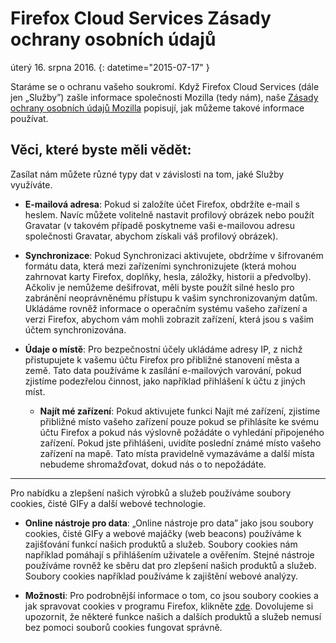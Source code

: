 # Firefox Cloud Services Zásady ochrany osobních údajů

úterý 16. srpna 2016.
{: datetime="2015-07-17" }

Staráme se o ochranu vašeho soukromí. Když Firefox Cloud Services (dále jen „Služby”) zašle informace společnosti Mozilla (tedy nám), naše [Zásady ochrany osobních údajů Mozilla](https://www.mozilla.org/privacy/) popisují, jak můžeme takové informace používat.

## Věci, které byste měli vědět:

Zasílat nám můžete různé typy dat v závislosti na tom, jaké Služby využíváte.

* **E-mailová adresa**: Pokud si založíte účet Firefox, obdržíte e-mail s heslem. Navíc můžete volitelně nastavit profilový obrázek nebo použít Gravatar (v takovém případě poskytneme vaši e-mailovou adresu společnosti Gravatar, abychom získali váš profilový obrázek).

* **Synchronizace**: Pokud Synchronizaci aktivujete, obdržíme v šifrovaném formátu data, která mezi zařízeními synchronizujete (která mohou zahrnovat karty Firefox, doplňky, hesla, záložky, historii a předvolby).  Ačkoliv je nemůžeme dešifrovat, měli byste použít silné heslo pro zabránění neoprávněnému přístupu k vašim synchronizovaným datům.  Ukládáme rovněž informace o operačním systému vašeho zařízení a verzi Firefox, abychom vám mohli zobrazit zařízení, která jsou s vašim účtem synchronizována. 

* **Údaje o místě**: Pro bezpečnostní účely ukládáme adresy IP, z nichž přistupujete k vašemu účtu Firefox pro přibližné stanovení města a země.  Tato data používáme k zasílání e-mailových varování, pokud zjistíme podezřelou činnost, jako například přihlášení k účtu z jiných míst.
    
	* **Najít mé zařízení**: Pokud aktivujete funkci Najít mé zařízení, zjistíme přibližné místo vašeho zařízení pouze pokud se přihlásíte ke svému účtu Firefox a pokud nás výslovně požádáte o vyhledání připojeného zařízení. Pokud jste přihlášeni, uvidíte poslední známé místo vašeho zařízení na mapě. Tato místa pravidelně vymazáváme a další místa nebudeme shromažďovat, dokud nás o to nepožádáte.

---------------------------------------

Pro nabídku a zlepšení našich výrobků a služeb používáme soubory cookies, čisté GIFy a další webové technologie.

* **Online nástroje pro data**: „Online nástroje pro data” jako jsou soubory cookies, čisté GIFy a webové majáčky (web beacons) používáme k zajišťování funkcí našich produktů a služeb. Soubory cookies nám například pomáhají s přihlášením uživatele a ověřením. Stejné nástroje používáme rovněž ke sběru dat pro zlepšení našich produktů a služeb. Soubory cookies například používáme k zajištění webové analýzy.

* **Možnosti**: Pro podrobnější informace o tom, co jsou soubory cookies a jak spravovat cookies v programu Firefox, klikněte [zde](https://support.mozilla.org/cs/kb/Pr%C3%A1ce%20s%20cookies). Dovolujeme si upozornit, že některé funkce našich a dalších produktů a služeb nemusí bez pomoci souborů cookies fungovat správně.


